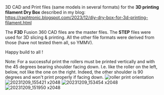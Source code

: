 3D CAD and Print files (same models in several formats) for the **3D printing filament Dry Box** described in my blog: https://raphtronic.blogspot.com/2023/12/diy-dry-box-for-3d-printing-filament.html

The **F3D** Fusion 360 CAD files are the master files. The **STEP** files were used for 3D slicing & printing. All the other file formats were derived from those (have not tested them all, so YMMV).

Happy build to all !

Note: For a successful print the rollers must be printed vertically and with the 45 degrees bearing shoulder facing down. I.e. like the roller on the left, below, not like the one on the right. Indeed, the other shoulder is 90 degrees and won't print properly if facing down.
![roller print orientation](https://github.com/RaphTronic/Dry-Box-for-3D-printing-filament/assets/35200718/47a9c1b1-df7a-4f00-89c0-dbca1cdfd64f)
![20231209_155421 x2048](https://github.com/RaphTronic/Dry-Box-for-3D-printing-filament/assets/35200718/0ba92577-723f-4ae3-a4fa-5af2b2e4d2b7)
![20231209_153454 x2048](https://github.com/RaphTronic/Dry-Box-for-3D-printing-filament/assets/35200718/2618da91-3bea-4984-ac8f-08c616c9feae)
![20231209_151950 x2048](https://github.com/RaphTronic/Dry-Box-for-3D-printing-filament/assets/35200718/2af2ff5a-8159-4253-b91d-c6264ccbe6af)
